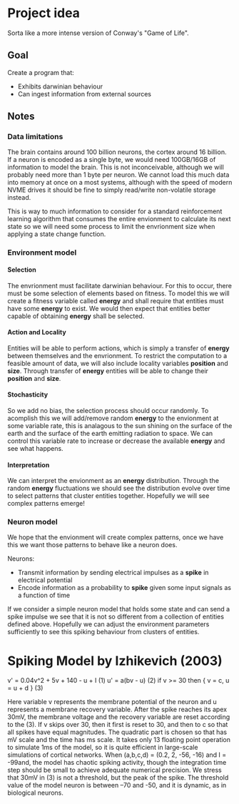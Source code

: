 # Project idea
Sorta like a more intense version of Conway's "Game of Life".

## Goal
Create a program that:
- Exhibits darwinian behaviour
- Can ingest information from external sources

## Notes

### Data limitations
The brain contains around 100 billion neurons, the cortex around 16 billion.
If a neuron is encoded as a single byte, we would need 100GB/16GB of information to model the brain.
This is not inconceivable, although we will probably need more than 1 byte per neuron.
We cannot load this much data into memory at once on a most systems, although with the speed of modern NVME drives it should be fine to simply read/write non-volatile storage instead.

This is way to much information to consider for a standard reinforcement learning algorithm that consumes the entire envionment to calculate its next state so we will need some process to limit the envrionment size when applying a state change function.

### Environment model

#### Selection
The envrionment must facilitate darwinian behaviour.
For this to occur, there must be some selection of elements based on fitness.
To model this we will create a fitness variable called **energy** and shall require that entities must have some **energy** to exist. We would then expect that entities better capable of obtaining **energy** shall be selected.

#### Action and Locality
Entities will be able to perform actions, which is simply a transfer of **energy** between themselves and the envrionment.
To restrict the computation to a feasible amount of data, we will also include locality variables **position** and **size**.
Through transfer of **energy** entities will be able to change their **position** and **size**.

#### Stochasticity
So we add no bias, the selection process should occur randomly.
To acomplish this we will add/remove random **energy** to the envionment at some variable rate, this is analagous to the sun shining on the surface of the earth and the surface of the earth emitting radiation to space.
We can control this variable rate to increase or decrease the available **energy** and see what happens.

#### Interpretation
We can interpret the envionment as an **energy** distribution.
Through the random **energy** fluctuations we should see the distribution evolve over time to select patterns that cluster entities together. Hopefully we will see complex patterns emerge!


### Neuron model
We hope that the envionment will create complex patterns, once we have this we want those patterns to behave like a neuron does.

Neurons:
- Transmit information by sending electrical impulses as a **spike** in electrical potential
- Encode information as a probability to **spike** given some input signals as a function of time

If we consider a simple neuron model that holds some state and can send a spike impulse we see that it is not so different from a collection of entities defined above.
Hopefully we can adjust the environment parameters sufficiently to see this spiking behaviour from clusters of entities.

# Spiking Model by Izhikevich (2003)

v' = 0.04v^2 + 5v + 140 - u + I           (1)
u' = a(bv - u)                            (2)
if v >= 30 then { v = c, u = u + d }      (3)

Here variable v represents the membrane potential of the neuron 
and u represents a membrane recovery variable.
After the spike reaches its apex 30mV, the membrane voltage and the 
recovery variable are reset according to the (3). 
If v skips over 30, then it first is reset to 30, and then to c so 
that all spikes have equal magnitudes.
The quadratic part is chosen so that has mV scale and the time has ms scale. 
It takes only 13 floating point operation to simulate 1ms of the model,
so it is quite efficient in large-scale simulations of cortical networks.
When (a,b,c,d) = (0.2, 2, -56, -16) and I = -99and, the model has chaotic spiking activity,
though the integration time step should be small to achieve adequate numerical precision.
We stress that 30mV in (3) is not a threshold, but the peak of the spike.
The threshold value of the model neuron is between –70 and -50, and it is dynamic, as in biological neurons.